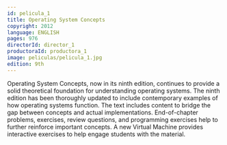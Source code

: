 ```yaml
---
id: pelicula_1
title: Operating System Concepts
copyright: 2012
language: ENGLISH
pages: 976
directorId: director_1
productoraId: productora_1
image: peliculas/pelicula_1.jpg
edition: 9th
---
```


Operating System Concepts, now in its ninth edition, continues to provide a solid theoretical foundation for understanding operating systems. The ninth edition has been thoroughly updated to include contemporary examples of how operating systems function. The text includes content to bridge the gap between concepts and actual implementations. End-of-chapter problems, exercises, review questions, and programming exercises help to further reinforce important concepts.  A new Virtual Machine provides interactive exercises to help engage students with the material.